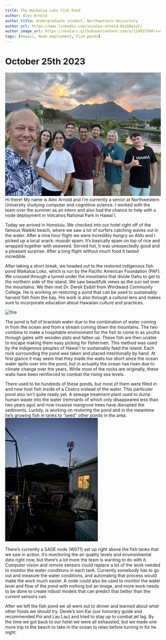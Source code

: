 ```yaml
---
title: The Waikalua Loko Fish Pond
author: Alex Arnold
author_title: Undergraduate student, Northwestern University
author_url: https://www.linkedin.com/in/alex-arnold-6b168a1a7/
author_image_url: https://avatars.githubusercontent.com/u/114937598?s=400&u=3cc10cf57e285dd0d8b32dae2646dc6ae71ff14b&v=4
tags: [Hawaii, Node deployment, Fish ponds]
---
```


# October 25th 2023
<img src="./img/hawaii-october-2023/group.jpg" alt="fire" height="400"/>
Hi there! My name is Alex Arnold and I'm currently a senior at Northwestern University studying computer and cogntitive science. I worked with the team over the summer as an intern and also had the chance to help with a node deployment in Volcanos National Park in Hawai'i. 

Today we arrived in Honolulu. We checked into our hotel right off of the famous Waikiki beach, where we saw a lot of surfers catching waves out in the water. After a nine hour flight we were incredibly hungry so Aldo and I picked up a local snack: musubi spam. It’s basically spam on top of rice and wrapped together with seaweed. Served hot, it was unexpectedly good and a pleasant surprise. After a long flight without much food it tasted incredible.

After taking a short break, we headed out to the restored indigenous fish pond Waikalua Loko, which is run by the Pacific American Foundation (PAF). We crossed through a tunnel under the mountains that divide Oahu to get to the northern side of the island. We saw beautifulk views as the sun set over the mountains. We then met Dr. Derek Esibill from Windward Community College. He is working on restoring a pond that can be used to sustainably harvest fish from the bay. His work is also through a cultural lens and makes sure to incorporate education about Hawaiian culture and practices.

<img src="./img/hawaii-october-2023/fire.jpg" alt="fire" height="400"/>

The pond is full of brackish water due to the combination of water coming in from the ocean and from a stream coming down the mountains. The two combine to make a hospitable environment for the fish to come in as youths through gates with wooden slats and fatten up. These fish are then unable to escape making them easy picking for fishermen. This method was used by the indigenous peoples of Hawai'i to sustainably feed the island. Each rock surrounding the pond was taken and placed intentionally by hand. At first glance it may seem that they made the walls too short since the ocean water spills over into the pond, but in actuality the ocean has risen due to climate change over the years. While most of the rocks are originally, these walls have been reinforced to combat the rising sea levels.

There used to be hundreds of these ponds, but most of them were filled in and now host fish inside of a Costco instead of the water. This particular pond also isn’t quite ready yet. A sewage treatment plant used to dump human waste into the water (remnants of which only disappeared less than two years ago) and now invasive mangrove trees have disrupted the sediments. Luckily, is working on restoring the pond and in the meantime he’s growing fish in tanks to “seed” other ponds in the area.
<img src="./img/hawaii-october-2023/node.jpg" alt="fire" height="400"/>

There’s currently a SAGE node (W071) set up right above the fish tanks that we saw in action. It’s monitoring the air quality levels and environmental data right now, but there’s a lot more the team is wanting to do with it. Computer vision and remote sensors could replace a lot of the work needed to monitor the water conditions in each tank. Currently somebody has to go out and measure the water conditions, and automating that process would make the work much easier. A node could also be used to monitor the water level and flow of the pond with nothing but an image, and more work needs to be done to create robust models that can predict that better than the current sensors can.

After we left the fish pond we all went out to dinner and learned about what other foods we should try. Derek’s son Kai (our honorary guide and recommended Poi and Lau Lau) and tried to stay up to combat jet lag. By the time we got back to our hotel we were all exhausted, but we made one more trip to the beach to take in the ocean to relax before turning in for he night.
